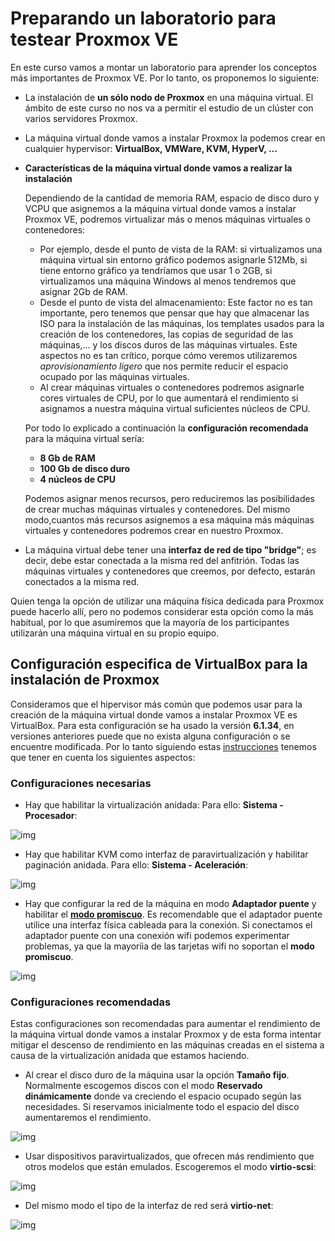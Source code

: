 # Preparando un laboratorio para testear Proxmox VE

En este curso vamos a montar un laboratorio para aprender los
conceptos más importantes de Proxmox VE. Por lo tanto, os proponemos lo
siguiente:

* La instalación de **un sólo nodo de Proxmox** en una máquina virtual. El
  ámbito de este curso no nos va a permitir el estudio de un clúster
  con varios servidores Proxmox.
* La máquina virtual donde vamos a instalar Proxmox la podemos crear
  en cualquier hypervisor: **VirtualBox, VMWare, KVM, HyperV, ...**
* **Características de la máquina virtual donde vamos a realizar la instalación**
  
  Dependiendo de la cantidad de memoria RAM, espacio de disco duro y VCPU que asignemos a la máquina virtual donde vamos a instalar Proxmox VE, podremos virtualizar más o menos máquinas virtuales o contenedores:

  * Por ejemplo, desde el punto de vista de la RAM: si virtualizamos una máquina virtual sin entorno gráfico podemos asignarle 512Mb, si tiene entorno gráfico ya tendríamos que usar 1 o 2GB, si virtualizamos una máquina Windows al menos tendremos que asignar 2Gb de RAM.
  * Desde el punto de vista del almacenamiento: Este factor no es tan importante, pero tenemos que pensar que hay que almacenar las ISO para la instalación de las máquinas, los templates usados para la creación de los contenedores, las copias de seguridad de las máquinas,... y los discos duros de las máquinas virtuales. Este aspectos no es tan crítico, porque cómo veremos utilizaremos *aprovisionamiento ligero* que nos permite reducir el espacio ocupado por las máquinas virtuales.
  * Al crear máquinas virtuales o contenedores podremos asignarle cores virtuales de CPU, por lo que aumentará el rendimiento si asignamos a nuestra máquina virtual suficientes núcleos de CPU.

  Por todo lo explicado a continuación la **configuración recomendada** para la máquina virtual sería:

    * **8 Gb de RAM**
    * **100 Gb de disco duro**
    * **4 núcleos de CPU**

  Podemos asignar menos recursos, pero reduciremos las posibilidades de crear muchas máquinas virtuales y contenedores. Del mismo modo,cuantos más recursos asignemos a esa máquina más máquinas virtuales y contenedores podremos crear en nuestro Proxmox.
* La máquina virtual debe tener una **interfaz de red de tipo
  "bridge"**; es decir, debe estar conectada a la misma red del
  anfitrión. Todas las máquinas virtuales y contenedores que creemos,
  por defecto, estarán conectados a la misma red.

Quien tenga la opción de utilizar una máquina física dedicada para
Proxmox puede hacerlo allí, pero no podemos considerar esta opción
como la más habitual, por lo que asumiremos que la mayoría de los
participantes utilizarán una máquina virtual en su propio equipo.

## Configuración especifica de VirtualBox para la instalación de Proxmox

Consideramos que el hipervisor más común que podemos usar para la creación de la máquina virtual donde vamos a instalar Proxmox VE es VirtualBox. Para esta configuración se ha usado la versión **6.1.34**, en versiones anteriores puede que no exista alguna configuración o se encuentre modificada. Por lo tanto siguiendo estas [instrucciones](https://pve.proxmox.com/wiki/Proxmox_VE_inside_VirtualBox) tenemos que tener en cuenta los siguientes aspectos:

### Configuraciones necesarias

* Hay que habilitar la virtualización anidada: Para ello: **Sistema - Procesador**:

![img](img/virtualbox1.png)

* Hay que habilitar KVM como interfaz de paravirtualización y habilitar paginación anidada. Para ello: **Sistema - Aceleración**:

![img](img/virtualbox2.png)

* Hay que configurar la red de la máquina en modo **Adaptador puente** y habilitar el **[modo promiscuo](https://es.wikipedia.org/wiki/Modo_promiscuo)**. Es recomendable que el adaptador puente utilice una interfaz física cableada para la conexión. Si conectamos el adaptador puente con una conexión wifi podemos experimentar problemas, ya que la mayoríia de las tarjetas wifi no soportan el **modo promiscuo**.

![img](img/virtualbox3.png)

### Configuraciones recomendadas

Estas configuraciones son recomendadas para aumentar el rendimiento de la máquina virtual donde vamos a instalar Proxmox y de esta forma intentar mitigar el descenso de rendimiento en las máquinas creadas en el sistema a causa de la virtualización anidada que estamos haciendo.

* Al crear el disco duro de la máquina usar la opción **Tamaño fijo**. Normalmente escogemos discos con el modo **Reservado dinámicamente** donde va creciendo el espacio ocupado según las necesidades. Si reservamos inicialmente todo el espacio del disco aumentaremos el rendimiento.

![img](img/virtualbox4.png)

* Usar dispositivos paravirtualizados, que ofrecen más rendimiento que otros modelos que están emulados. Escogeremos el modo **virtio-scsi**:

![img](img/virtualbox5.png)

* Del mismo modo el tipo de la interfaz de red será **virtio-net**:

![img](img/virtualbox6.png)